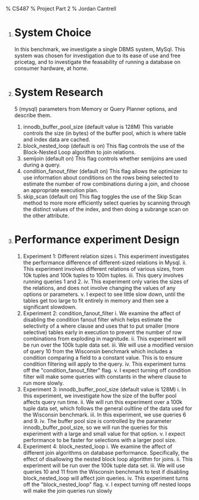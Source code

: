 % CS487
% Project Part 2
% Jordan Cantrell

1.  # System Choice
    In this benchmark, we investigate a single DBMS system, MySql. This
    system was chosen for investigation due to its ease of use and free
    pricetag, and to investigate the feasability of running a database
    on consumer hardware, at home.

2.  # System Research
    5 (mysql) parameters from Memory or Query Planner options, and
    describe them.

    1. innodb_buffer_pool_size (default value is 128M)
        This variable controls the size (in bytes) of the buffer pool, which
        is where table and index data are cached.
    2. block_nested_loop (default is on)
        This flag controls the use of the Block-Nested Loop algorithm to
        join relations.
    3. semijoin (default on)
        This flag controls whether semijoins are used during a query.
    4. condition_fanout_filter (default on)
        This flag allows the optimizer to use information about conditions
        on the rows being selected to estimate the number of row 
        combinations during a join, and choose an appropriate execution 
        plan.
    5. skip_scan (default on)
        This flag toggles the use of the Skip Scan method to more
        more efficiently select queries by scanning through the distinct
        values of the index, and then doing a subrange scan on the other
        attribute.

3.  # Performance experiment Design
    1. Experiment 1: Different relation sizes
        i.    This experiment investigates the performance difference of 
              different-sized relations in Mysql.
        ii.   This experiment involves different relations of various sizes,
              from 10k tuples and 100k tuples to 100m tuples.
        iii.  This query involves running queries 1 and 2.
        iv.   This experiment only varies the sizes of the relations, and
              does not involve changing the values of any options or 
              parameters.
        v.    I expect to see little slow down, until the tables get too
              large to fit entirely in memory and then see a significant
              slowdown.
    2. Experiment 2: condition_fanout_filter
        i.    We examine the affect of disabling the condition fanout filter
              which helps estimate the selectivity of a where clause and
              uses that to put smaller (more selective) tables early in
              execution to prevent the number of row combinations from
              exploding in magnitude.
        ii.   This experiment will be run over the 100k tuple data set.
        iii.  We will use a modified version of query 10 from the Wisconsin 
              benchmark which includes a condition comparing a field to a 
              constant value. This is to ensure condition filtering will
              apply to the query.
        iv.   This experiment turns off the "condition_fanout_filter" flag.
        v.    I expect turning off condition filter will make some queries
              with constants in the where clause to run more slowly.
    3. Experiment 3: innodb_buffer_pool_size (default value is 128M)
        i.    In this experiment, we investigate how the size of the buffer
              pool affects query run time.
        ii.   We will run this experiment over a 100k tuple data set, 
              which follows the general oultline of the data used for the
              Wisconsin benchmark.
        iii.  In this experiment, we use queries 6 and 9.
        iv.   The buffer pool size is controlled by the parameter
              innodb_buffer_pool_size, so we will run the queries for
              this experiment with a large and small value for that option.
        v.    I expect performance to be faster for selections with a larger
              pool size.
    4. Experiment 4: block_nested_loop
        i.    We examine the affect of different join algorithms on 
              database performance. Specifically, the effect of disallowing
              the nested block loop algorithm for joins.
        ii.   This experiment will be run over the 100k tuple data set.
        iii.  We will use queries 10 and 11 from the Wisconsin benchmark
              to test if disabling block_nested_loop will affect join
              queries.
        iv.   This experiment turns off the "block_nested_loop" flag.
        v.    I expect turning off nested loops will make the join queries 
              run slowly
